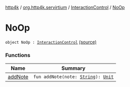 [http4k](../../../index.md) / [org.http4k.servirtium](../../index.md) / [InteractionControl](../index.md) / [NoOp](./index.md)

# NoOp

`object NoOp : `[`InteractionControl`](../index.md) [(source)](https://github.com/http4k/http4k/blob/master/http4k-testing-servirtium/src/main/kotlin/org/http4k/servirtium/InteractionControl.kt#L14)

### Functions

| Name | Summary |
|---|---|
| [addNote](add-note.md) | `fun addNote(note: `[`String`](https://kotlinlang.org/api/latest/jvm/stdlib/kotlin/-string/index.html)`): `[`Unit`](https://kotlinlang.org/api/latest/jvm/stdlib/kotlin/-unit/index.html) |
